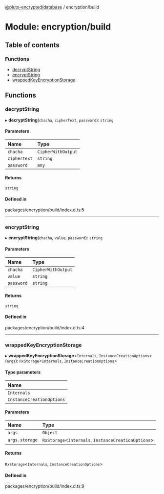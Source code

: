 [@pluto-encrypted/database](../README.md) / encryption/build

# Module: encryption/build

## Table of contents

### Functions

- [decryptString](encryption_build.md#decryptstring)
- [encryptString](encryption_build.md#encryptstring)
- [wrappedKeyEncryptionStorage](encryption_build.md#wrappedkeyencryptionstorage)

## Functions

### decryptString

▸ **decryptString**(`chacha`, `cipherText`, `password`): `string`

#### Parameters

| Name | Type |
| :------ | :------ |
| `chacha` | `CipherWithOutput` |
| `cipherText` | `string` |
| `password` | `any` |

#### Returns

`string`

#### Defined in

packages/encryption/build/index.d.ts:5

___

### encryptString

▸ **encryptString**(`chacha`, `value`, `password`): `string`

#### Parameters

| Name | Type |
| :------ | :------ |
| `chacha` | `CipherWithOutput` |
| `value` | `string` |
| `password` | `string` |

#### Returns

`string`

#### Defined in

packages/encryption/build/index.d.ts:4

___

### wrappedKeyEncryptionStorage

▸ **wrappedKeyEncryptionStorage**\<`Internals`, `InstanceCreationOptions`\>(`args`): `RxStorage`\<`Internals`, `InstanceCreationOptions`\>

#### Type parameters

| Name |
| :------ |
| `Internals` |
| `InstanceCreationOptions` |

#### Parameters

| Name | Type |
| :------ | :------ |
| `args` | `Object` |
| `args.storage` | `RxStorage`\<`Internals`, `InstanceCreationOptions`\> |

#### Returns

`RxStorage`\<`Internals`, `InstanceCreationOptions`\>

#### Defined in

packages/encryption/build/index.d.ts:9
